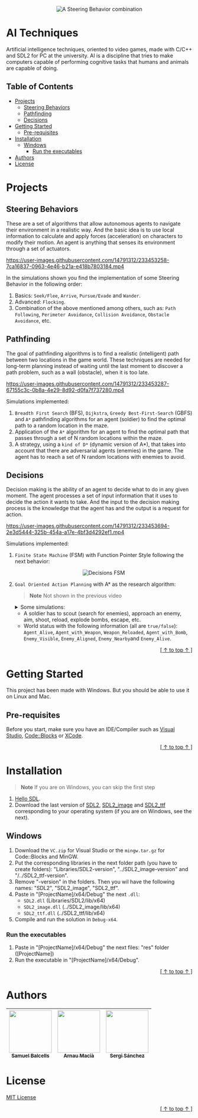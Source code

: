 <p align="center">
  <img alt="A Steering Behavior combination" src="https://user-images.githubusercontent.com/14791312/233503776-0bbb1db4-b799-4c3f-9cc7-fc248dab85cb.JPG">
</p>

# AI Techniques

Artificial intelligence techniques, oriented to video games, made with C/C++ and SDL2 for PC at the university. AI is a discipline that tries to make computers capable of performing cognitive tasks that humans and animals are capable of doing.

## Table of Contents

- [Projects](#projects)
  - [Steering Behaviors](#steering-behaviors)
  - [Pathfinding](#pathfinding)
  - [Decisions](#decisions)
- [Getting Started](#getting-started)
  - [Pre-requisites](#pre-requisites)
- [Installation](#installation)
  - [Windows](#windows)
    - [Run the executables](#run-the-executables)
- [Authors](#authors)
- [License](#license)


# Projects

## Steering Behaviors

These are a set of algorithms that allow autonomous agents to navigate their environment in a realistic way. And the basic idea is to use local information to calculate and apply forces (acceleration) on characters to modify their motion. An agent is anything that senses its environment through a set of actuators.

https://user-images.githubusercontent.com/14791312/233453258-7ca16837-0963-4e46-b21a-e418b7803184.mp4

In the simulations shown you find the implementation of some Steering Behavior in the following order:
1. Basics: `Seek/Flee`, `Arrive`, `Pursue/Evade` and `Wander`.
2. Advanced: `Flocking`.
3. Combination of the above mentioned among others, such as: `Path Following`, `Perimeter Avoidance`, `Collision Avoidance`, `Obstacle Avoidance`, etc.

## Pathfinding

The goal of pathfinding algorithms is to find a realistic (intelligent) path between two locations in the game world. These techniques are needed for long-term planning instead of waiting until the last moment to discover a path problem, such as a wall (obstacle), when it is too late.

https://user-images.githubusercontent.com/14791312/233453287-67155c3c-0b8a-4e29-8d92-d0fa7f737280.mp4

Simulations implemented:
1. `Breadth First Search` (BFS), `Dijkstra`, `Greedy Best-First-Search` (GBFS) and `A*` pathfinding algorithms for an agent (soldier) to find the optimal path to a random location in the maze.
2. Application of the `A*` algorithm for an agent to find the optimal path that passes through a set of N random locations within the maze.
3. A strategy, using a `kind of D*` (dynamic version of A*), that takes into account that there are adversarial agents (enemies) in the game. The agent has to reach a set of N random locations with enemies to avoid.

## Decisions

Decision making is the ability of an agent to decide what to do in any given moment. The agent processes a set of input information that it uses to decide the action it wants to take. And the input to the decision making process is the knowledge that the agent has and the output is a request for action.

https://user-images.githubusercontent.com/14791312/233453694-2e3d5444-325b-454a-a17e-4bf3d4292ef1.mp4

Simulations implemented:
1. `Finite State Machine` (FSM) with Function Pointer Style following the next behavior:

    <p align="center">
      <img alt="Decisions FSM" src="https://user-images.githubusercontent.com/14791312/233454018-a089ead0-bc45-42df-820c-1e931b613822.JPG">
    </p>

2. `Goal Oriented Action Planning` with A* as the research algorithm:

    > **Note** Not shown in the previous video

    <details>
    <summary>Some simulations:</summary>

    <div align="center">

    ![DecisionsGOAP](https://user-images.githubusercontent.com/14791312/233611850-e557bb77-8b1d-4fda-861d-2640882d5494.gif)

    </div>

    </details>

    * A soldier has to scout (search for enemies), approach an enemy, aim, shoot, reload, explode bombs, escape, etc.
    * World status with the following information (all are `true/false`): `Agent_Alive`, `Agent_with_Weapon`, `Weapon_Reloaded`, `Agent_with_Bomb`, `Enemy_Visible`, `Enemy_Aligned`, `Enemy_Nearby`and `Enemy_Alive`.

<div align="right">
  
[ [ ↑ to top ↑ ] ](#ai-techniques)
  
</div>


# Getting Started

This project has been made with Windows. But you should be able to use it on Linux and Mac.

## Pre-requisites

Before you start, make sure you have an IDE/Compiler such as [Visual Studio](https://visualstudio.microsoft.com/downloads), [Code::Blocks](https://www.codeblocks.org/downloads) or [XCode](https://developer.apple.com/xcode).

<div align="right">
  
[ [ ↑ to top ↑ ] ](#ai-techniques)
  
</div>


# Installation

> **Note** If you are on Windows, you can skip the first step

1. [Hello SDL](https://lazyfoo.net/tutorials/SDL/01_hello_SDL/index.php).
2. Download the last version of [SDL2](https://github.com/libsdl-org/SDL/releases), [SDL2_image](https://github.com/libsdl-org/SDL_image/releases) and [SDL2_ttf](https://github.com/libsdl-org/SDL_ttf/releases) corresponding to your operating system (if you are on Windows, see the next).

## Windows

1. Download the `VC.zip` for Visual Studio or the `mingw.tar.gz` for Code::Blocks and MinGW.
2. Put the corresponding libraries in the next folder path (you have to create folders): "Libraries/SDL2-version", "../SDL2_image-version" and "/../SDL2_ttf-version".
3. Remove "-version" in the folders. Then you wil have the following names: "SDL2", "SDL2_image", "SDL2_ttf".
4. Paste in "[ProjectName]/x64/Debug" the next `.dll`:
    * `SDL2.dll` (Libraries/SDL2/lib/x64)
    * `SDL2_image.dll` (../SDL2_image/lib/x64)
    * `SDL2_ttf.dll` (../SDL2_ttf/lib/x64)
5. Compile and run the solution in `Debug-x64`.

### Run the executables
1. Paste in "[ProjectName]/x64/Debug" the next files: "res" folder ([ProjectName])
2. Run the executable in "[ProjectName]/x64/Debug".

<div align="right">
  
[ [ ↑ to top ↑ ] ](#ai-techniques)
  
</div>


# Authors

| [<img src="https://user-images.githubusercontent.com/14791312/233219860-32856bfe-bfa3-4a68-b0c4-f4d7f6ab0730.png" width=115><br><sub>Samuel Balcells</sub>](https://github.com/sFaith3) | [<img src="https://user-images.githubusercontent.com/14791312/233445723-8c5ebf50-23e3-4a74-a486-672371ed2a64.jpg" width=115><br><sub>Arnau Macià</sub>](https://github.com/arnaumr) | [<img src="https://user-images.githubusercontent.com/14791312/233445809-c78094da-439c-4a8e-90dc-7fff1878ae18.jpg" width=115><br><sub>Sergi Sánchez</sub>](https://github.com/gyoza14)
| :---: | :---: | :---: |


# License

[MIT License](./LICENSE)

<div align="right">
  
[ [ ↑ to top ↑ ] ](#ai-techniques)
  
</div>

